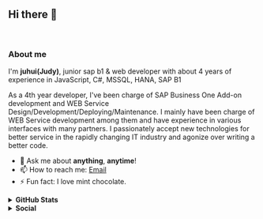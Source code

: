 ## Hi there 👋
<br>

### About me
I'm **juhui(Judy)**, junior sap b1 & web developer with about 4 years of experience in JavaScript, C#, MSSQL, HANA, SAP B1<br>

As a 4th year developer, I've been charge of SAP Business One Add-on development and WEB Service Design/Development/Deploying/Maintenance.
I mainly have been charge of WEB Service development among them and have experience in various interfaces with many partners.
I passionately accept new technologies for better service in the rapidly changing IT industry and agonize over writing a better code.

<!--
- 🔭 I’m currently working on my **coding skills**.
- 🌱 I’m currently learning *English, c#, .net* and trying to learn **c#** the most among them.
-->
- 💬 Ask me about **anything**, **anytime**!
- 📫 How to reach me: <a href="mailto:joooohee@kakao.com">Email</a>
- ⚡ Fun fact: I love mint chocolate.

<details>	
  <summary><b>GitHub Stats</b></summary>
<img alt="" src="https://github-readme-stats.vercel.app/api?username=joooohee&count_private=true&show_icons=truehow_icons=true&hide_border=true" /> <br>
Some Advance Stats about my GitHub Profile - https://gitstats.me/joooohee<br> 
  <!--
  <img align="center" style="padding:0" src="https://github-readme-stats.vercel.app/api/top-langs/?username=joooohee&layout=compact&hide_border=true&bg_color=ffffff" alt="8nhuman8's Github Stats">
-->
</details>

<details>	
  <summary><b>Social</b></summary><br>
  <div align=center>
    
[![Tech Blog Badge](http://img.shields.io/badge/-Tech%20blog-black?style=flat-square&logo=github&link=https://zzsza.github.io/)](https://joooohee.tistory.com/category/Development) 
 </div>
</details>

